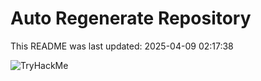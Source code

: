 # Auto Regenerate Repository

This README was last updated: 2025-04-09 02:17:38

 ![TryHackMe](https://tryhackme.com/badge/533634)